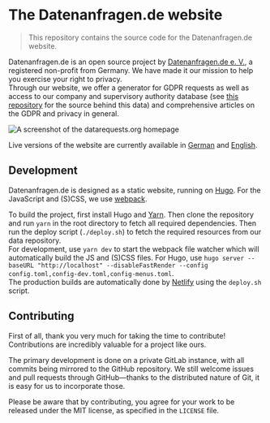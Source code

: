 # The Datenanfragen.de website

> This repository contains the source code for the Datenanfragen.de website.

Datenanfragen.de is an open source project by [Datenanfragen.de e.&nbsp;V.](https://verein.datenanfragen.de), a registered non-profit from Germany. We have made it our mission to help you exercise your right to privacy.  
Through our website, we offer a generator for GDPR requests as well as access to our company and supervisory authority database (see [this repository](https://github.com/datenanfragen/data/) for the source behind this data) and comprehensive articles on the GDPR and privacy in general.

![A screenshot of the datarequests.org homepage](https://static.dacdn.de/other/screenshot-datarequests-home.png)

Live versions of the website are currently available in [German](https://www.datenanfragen.de) and [English](https://www.datarequests.org).

## Development

Datenanfragen.de is designed as a static website, running on [Hugo](https://gohugo.io/). For the JavaScript and (S)CSS, we use [webpack](https://webpack.js.org/).

To build the project, first install Hugo and [Yarn](https://yarnpkg.com). Then clone the repository and run `yarn` in the root directory to fetch all required dependencies. Then run the deploy script (`./deploy.sh`) to fetch the required resources from our data repository.  
For development, use `yarn dev` to start the webpack file watcher which will automatically build the JS and (S)CSS files. For Hugo, use `hugo server --baseURL "http://localhost" --disableFastRender --config config.toml,config-dev.toml,config-menus.toml`.  
The production builds are automatically done by [Netlify](https://www.netlify.com/) using the `deploy.sh` script.

## Contributing

First of all, thank you very much for taking the time to contribute! Contributions are incredibly valuable for a project like ours.

The primary development is done on a private GitLab instance, with all commits being mirrored to the GitHub repository. We still welcome issues and pull requests through GitHub—thanks to the distributed nature of Git, it is easy for us to incorporate those.

Please be aware that by contributing, you agree for your work to be released under the MIT license, as specified in the `LICENSE` file.

<!-- 
TODO:

* Link the 'Contribute' page for other ways to contribute, once that exists
* Explain the i18n
* Outsource the part about contributions to a separate `CONTRIUTING`, once there is enough content to justify that
-->
